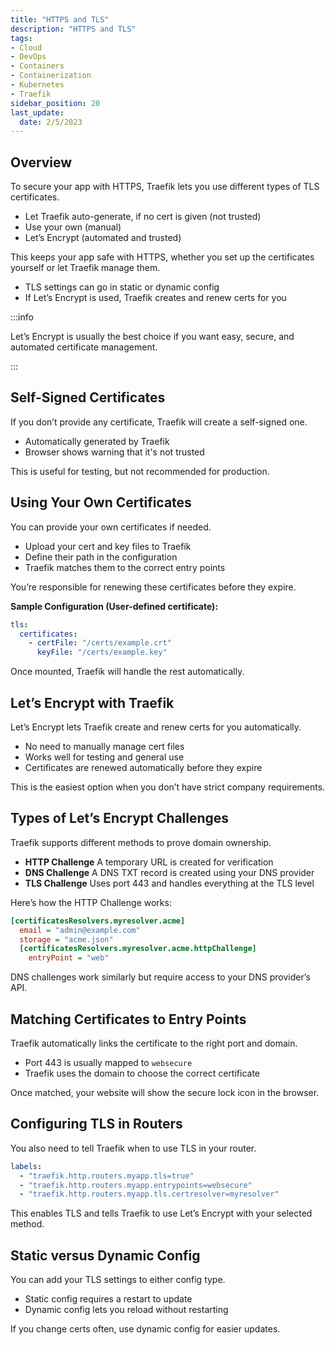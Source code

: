 ```yaml
---
title: "HTTPS and TLS"
description: "HTTPS and TLS"
tags: 
- Cloud
- DevOps
- Containers
- Containerization
- Kubernetes
- Traefik
sidebar_position: 20
last_update:
  date: 2/5/2023
---
```


## Overview

To secure your app with HTTPS, Traefik lets you use different types of TLS certificates.

- Let Traefik auto-generate, if no cert is given (not trusted)
- Use your own (manual)
- Let’s Encrypt (automated and trusted)

This keeps your app safe with HTTPS, whether you set up the certificates yourself or let Traefik manage them.

- TLS settings can go in static or dynamic config
- If Let’s Encrypt is used, Traefik creates and renew certs for you

:::info 

Let’s Encrypt is usually the best choice if you want easy, secure, and automated certificate management. 

:::


## Self-Signed Certificates

If you don’t provide any certificate, Traefik will create a self-signed one.

- Automatically generated by Traefik
- Browser shows warning that it's not trusted

This is useful for testing, but not recommended for production.

## Using Your Own Certificates

You can provide your own certificates if needed.

- Upload your cert and key files to Traefik
- Define their path in the configuration
- Traefik matches them to the correct entry points

You’re responsible for renewing these certificates before they expire.

**Sample Configuration (User-defined certificate):**

```yaml
tls:
  certificates:
    - certFile: "/certs/example.crt"
      keyFile: "/certs/example.key"
```

Once mounted, Traefik will handle the rest automatically.


## Let’s Encrypt with Traefik

Let’s Encrypt lets Traefik create and renew certs for you automatically.

- No need to manually manage cert files
- Works well for testing and general use
- Certificates are renewed automatically before they expire

This is the easiest option when you don’t have strict company requirements.

## Types of Let’s Encrypt Challenges

Traefik supports different methods to prove domain ownership.

- **HTTP Challenge**
  A temporary URL is created for verification
- **DNS Challenge**
  A DNS TXT record is created using your DNS provider
- **TLS Challenge**
  Uses port 443 and handles everything at the TLS level

Here’s how the HTTP Challenge works:

```ini
[certificatesResolvers.myresolver.acme]
  email = "admin@example.com"
  storage = "acme.json"
  [certificatesResolvers.myresolver.acme.httpChallenge]
    entryPoint = "web"
```

DNS challenges work similarly but require access to your DNS provider’s API.

## Matching Certificates to Entry Points

Traefik automatically links the certificate to the right port and domain.

- Port 443 is usually mapped to `websecure`
- Traefik uses the domain to choose the correct certificate

Once matched, your website will show the secure lock icon in the browser.

## Configuring TLS in Routers

You also need to tell Traefik when to use TLS in your router.

```yaml
labels:
  - "traefik.http.routers.myapp.tls=true"
  - "traefik.http.routers.myapp.entrypoints=websecure"
  - "traefik.http.routers.myapp.tls.certresolver=myresolver"
```

This enables TLS and tells Traefik to use Let’s Encrypt with your selected method.

## Static versus Dynamic Config

You can add your TLS settings to either config type.

- Static config requires a restart to update
- Dynamic config lets you reload without restarting

If you change certs often, use dynamic config for easier updates.
